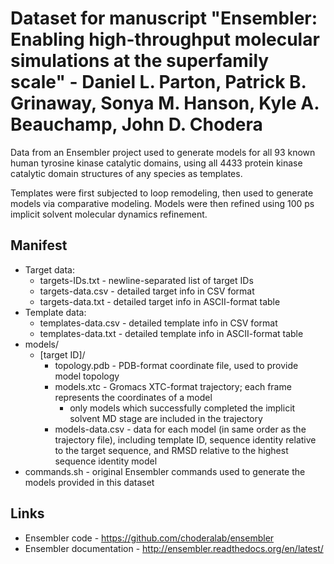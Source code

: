 Dataset for manuscript "Ensembler: Enabling high-throughput molecular simulations at the superfamily scale" - Daniel L. Parton, Patrick B. Grinaway, Sonya M. Hanson, Kyle A. Beauchamp, John D. Chodera
========

Data from an Ensembler project used to generate models for all 93 known human tyrosine kinase catalytic domains, using all 4433 protein kinase catalytic domain structures of any species as templates.

Templates were first subjected to loop remodeling, then used to generate models via comparative modeling. Models were then refined using 100 ps implicit solvent molecular dynamics refinement.

Manifest
--------

* Target data:
  * targets-IDs.txt - newline-separated list of target IDs
  * targets-data.csv - detailed target info in CSV format
  * targets-data.txt - detailed target info in ASCII-format table 
* Template data:
  * templates-data.csv - detailed template info in CSV format
  * templates-data.txt - detailed template info in ASCII-format table 
* models/
  * [target ID]/
    * topology.pdb - PDB-format coordinate file, used to provide model topology
    * models.xtc - Gromacs XTC-format trajectory; each frame represents the coordinates of a model
      * only models which successfully completed the implicit solvent MD stage are included in the trajectory
    * models-data.csv - data for each model (in same order as the trajectory file), including template ID, sequence identity relative to the target sequence, and RMSD relative to the highest sequence identity model
* commands.sh - original Ensembler commands used to generate the models provided in this dataset

Links
-----

* Ensembler code - https://github.com/choderalab/ensembler
* Ensembler documentation - http://ensembler.readthedocs.org/en/latest/
